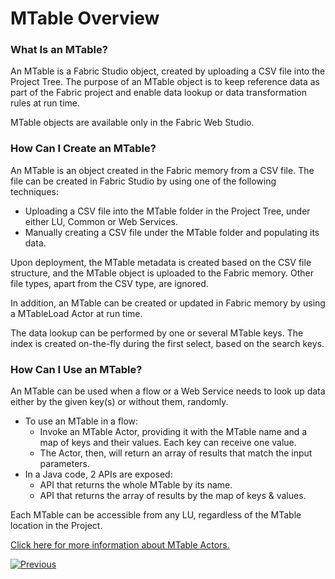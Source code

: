 # MTable Overview

### What Is an MTable?

An MTable is a Fabric Studio object, created by uploading a CSV file into the Project Tree. The purpose of an MTable object is to keep reference data as part of the Fabric project and enable data lookup or data transformation rules at run time. 

<studio>

MTable objects are available only in the Fabric Web Studio.

</studio>

<web>

### How Can I Create an MTable?

An MTable is an object created in the Fabric memory from a CSV file. The file can be created in Fabric Studio by using one of the following techniques:

* Uploading a CSV file into the MTable folder in the Project Tree, under either LU, Common or Web Services. 
* Manually creating a CSV file under the MTable folder and populating its data.

Upon deployment, the MTable metadata is created based on the CSV file structure, and the MTable object is uploaded to the Fabric memory. Other file types, apart from the CSV type, are ignored.

In addition, an MTable can be created or updated in Fabric memory by using a MTableLoad Actor at run time.

The data lookup can be performed by one or several MTable keys. The index is created on-the-fly during the first select, based on the search keys. 

### How Can I Use an MTable?

An MTable can be used when a flow or a Web Service needs to look up data either by the given key(s) or without them, randomly. 

* To use an MTable in a flow:
  * Invoke an MTable Actor, providing it with the MTable name and a map of keys and their values. Each key can receive one value. 
  * The Actor, then, will return an array of results that match the input parameters.
* In a Java code, 2 APIs are exposed: 
  * API that returns the whole MTable by its name.
  * API that returns the array of results by the map of keys & values.

Each MTable can be accessible from any LU, regardless of the MTable location in the Project.

[Click here for more information about MTable Actors.](/articles/19_Broadway/actors/09_MTable_actors.md)

[![Previous](/articles/images/Previous.png)](01_translations_overview_and_use_cases.md)

</web>
